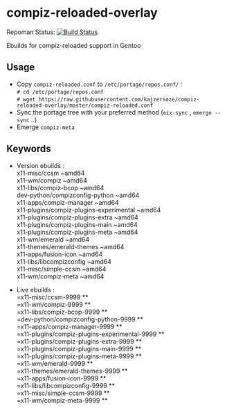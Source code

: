 # compiz-reloaded-overlay

Repoman Status: [![Build Status](https://travis-ci.org/kajzersoze/compiz-reloaded-overlay.svg?branch=master)](https://travis-ci.org/kajzersoze/compiz-reloaded-overlay)

Ebuilds for compiz-reloaded support in Gentoo

Usage
-----

* Copy `compiz-reloaded.conf` to `/etc/portage/repos.conf/`  :  
  `# cd /etc/portage/repos.conf`  
  `# wget https://raw.githubusercontent.com/kajzersoze/compiz-reloaded-overlay/master/compiz-reloaded.conf`
* Sync the portage tree with your preferred method (`eix-sync` , `emerge --sync` ..)
* Emerge `compiz-meta`

Keywords
--------

* Version ebuilds :  
x11-misc/ccsm ~amd64  
x11-wm/compiz ~amd64  
x11-libs/compiz-bcop ~amd64  
dev-python/compizconfig-python ~amd64  
x11-apps/compiz-manager ~amd64  
x11-plugins/compiz-plugins-experimental ~amd64  
x11-plugins/compiz-plugins-extra ~amd64  
x11-plugins/compiz-plugins-main ~amd64  
x11-plugins/compiz-plugins-meta ~amd64  
x11-wm/emerald ~amd64  
x11-themes/emerald-themes ~amd64  
x11-apps/fusion-icon ~amd64  
x11-libs/libcompizconfig ~amd64  
x11-misc/simple-ccsm ~amd64  
x11-wm/compiz-meta ~amd64  

* Live ebuilds :  
=x11-misc/ccsm-9999 **  
=x11-wm/compiz-9999 **  
=x11-libs/compiz-bcop-9999 **  
=dev-python/compizconfig-python-9999 **  
=x11-apps/compiz-manager-9999 **  
=x11-plugins/compiz-plugins-experimental-9999 **  
=x11-plugins/compiz-plugins-extra-9999 **  
=x11-plugins/compiz-plugins-main-9999 **  
=x11-plugins/compiz-plugins-meta-9999 **  
=x11-wm/emerald-9999 **  
=x11-themes/emerald-themes-9999 **  
=x11-apps/fusion-icon-9999 **  
=x11-libs/libcompizconfig-9999 **  
=x11-misc/simple-ccsm-9999 **  
=x11-wm/compiz-meta-9999 **  

